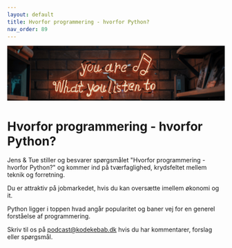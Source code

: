```yaml
---
layout: default
title: Hvorfor programmering - hvorfor Python?
nav_order: 89
---
```

![](../image/podcast.jpg)
# Hvorfor programmering - hvorfor Python?
Jens & Tue stiller og besvarer spørgsmålet "Hvorfor programmering - hvorfor Python?" og kommer ind på tværfaglighed, krydsfeltet mellem teknik og forretning.

Du er attraktiv på jobmarkedet, hvis du kan oversætte imellem økonomi og it.

Python ligger i toppen hvad angår popularitet og baner vej for en generel forståelse af programmering.

Skriv til os på [podcast@kodekebab.dk](mailto:podcast@kodekebab.dk) hvis du har kommentarer, forslag eller spørgsmål.

